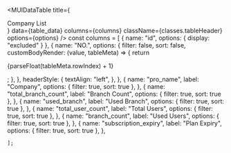   <MUIDataTable
                            title={<div className="add-new-mui-table-heading">Company
                                List</div>}
                            data={table_data}
                            columns={columns}
                            className={classes.tableHeader}
                            options={options}
                        />
  const columns = [
        { name: "id", options: { display: "excluded" } },
        {
            name: "NO.",
            options: {
                filter: false,
                sort: false,
                customBodyRender: (value, tableMeta) => {
                    return <p>{parseFloat(tableMeta.rowIndex) + 1}</p>;
                },
            },
            headerStyle: {
                textAlign: "left",
            },
        },
        {
            name: "pro_name",
            label: "Company",
            options: { filter: true, sort: true },
        },
        {
            name: "total_branch_count",
            label: "Branch Count",
            options: { filter: true, sort: true },
        },
        {
            name: "used_branch",
            label: "Used Branch",
            options: { filter: true, sort: true },
        },
        {
            name: "total_user_count",
            label: "Total Users",
            options: { filter: true, sort: true },
        },
        {
            name: "branch_count",
            label: "Used Users",
            options: { filter: true, sort: true },
        },
        {
            name: "subscription_expiry",
            label: "Plan Expiry",
            options: { filter: true, sort: true },
        },


    ];
